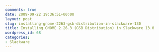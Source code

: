 ```yaml
---
comments: true
date: 2009-09-22 19:36:51+00:00
layout: post
slug: installing-gnome-2263-gsb-distribution-in-slackware-130
title: Installing GNOME 2.26.3 (GSB Distribution) in Slackware 13.0
wordpress_id: 68
categories:
- Slackware
---
```


